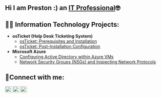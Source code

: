 ## Hi I am Preston :) an <a href="https://www.linkedin.com/in/preston-quin-85429928b/">IT Professional</a>🤓</h1>

<h2>👨‍💻 Information Technology Projects:</h2>

- <b>osTicket (Help Desk Ticketing System)</b>
  - [osTicket: Prerequisites and Installation](https://github.com/sonicfox7/osticket-prereqs)
  - [osTicket: Post-Installation Configuration](https://github.com/sonicfox7/post-install-config)
- <b>Microsoft Azure</b>
  - [Configuring Active Directory within Azure VMs](https://github.com/sonicfox7/configure-ad)
  - [Network Security Groups (NSGs) and Inspecting Network Protocols](https://github.com/sonicfox7/azure-network-protocols)

<h2>🤳Connect with me:</h2>

[<img align="left" alt="Josh | Twitter" width="22px" src="https://cdn.jsdelivr.net/npm/simple-icons@v3/icons/twitter.svg" />][twitter]
[<img align="left" alt="Josh | LinkedIn" width="22px" src="https://cdn.jsdelivr.net/npm/simple-icons@v3/icons/linkedin.svg" />][linkedin]
[<img align="left" alt="Josh | Instagram" width="22px" src="https://cdn.jsdelivr.net/npm/simple-icons@v3/icons/instagram.svg" />][instagram]

[twitter]: https://twitter.com/Josh
[instagram]: https://www.instagram.com/Josh
[linkedin]: https://linkedin.com/in/preston-quin-85429928b/
